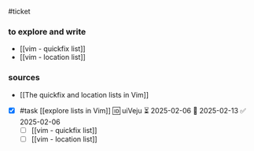 #ticket 
### to explore and write
- [[vim - quickfix list]]
- [[vim - location list]]
### sources
- [[The quickfix and location lists in Vim]]

- [x] #task [[explore lists in Vim]] 🆔 uiVeju ⏳ 2025-02-06 📅 2025-02-13 ✅ 2025-02-06
	- [ ] [[vim - quickfix list]]
	- [ ] [[vim - location list]]
